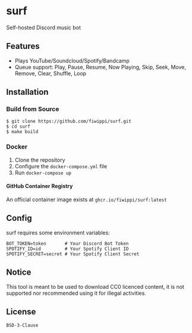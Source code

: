 # surf
Self-hosted Discord music bot

## Features
- Plays YouTube/Soundcloud/Spotify/Bandcamp
- Queue support: Play, Pause, Resume, Now Playing, Skip, Seek, Move, Remove, Clear, Shuffle, Loop

## Installation
### Build from Source
```console
$ git clone https://github.com/fiwippi/surf.git
$ cd surf
$ make build
```

### Docker
1. Clone the repository
2. Configure the `docker-compose.yml` file
3. Run `docker-compose up`

#### GitHub Container Registry
An official container image exists at `ghcr.io/fiwippi/surf:latest`

## Config
surf requires some environment variables:
```dotenv
BOT_TOKEN=token       # Your Discord Bot Token
SPOTIFY_ID=id         # Your Spotify Client ID
SPOTIFY_SECRET=secret # Your Spotify Client Secret
```

## Notice
This tool is meant to be used to download CC0 licenced content, it is not supported nor recommended using it for illegal activities.

## License
`BSD-3-Clause`
